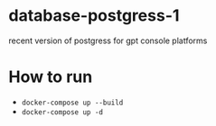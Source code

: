 # database-postgress-1
recent version of postgress for gpt console platforms

# How to run
- `docker-compose up --build`
- `docker-compose up -d`
